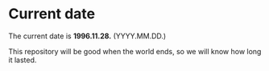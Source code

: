 # Current date

The current date is **1996.11.28.** (YYYY.MM.DD.)

This repository will be good when the world ends, so we will know how long it lasted.